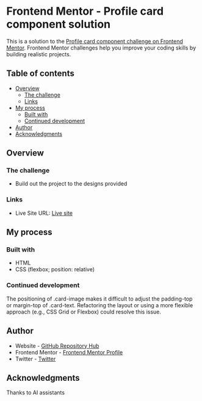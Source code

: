 # Frontend Mentor - Profile card component solution

This is a solution to the [Profile card component challenge on Frontend Mentor](https://www.frontendmentor.io/challenges/profile-card-component-cfArpWshJ). Frontend Mentor challenges help you improve your coding skills by building realistic projects. 

## Table of contents

- [Overview](#overview)
  - [The challenge](#the-challenge)
  - [Links](#links)
- [My process](#my-process)
  - [Built with](#built-with)
  - [Continued development](#continued-development)
- [Author](#author)
- [Acknowledgments](#acknowledgments)

## Overview

### The challenge

- Build out the project to the designs provided

### Links

- Live Site URL: [Live site](https://toxa-dev.github.io/frontendmentor.io-profile-card-component-01)

## My process

### Built with

- HTML
- CSS (flexbox; position: relative)

### Continued development

The positioning of .card-image makes it difficult to adjust the padding-top or margin-top of .card-text. Refactoring the layout or using a more flexible approach (e.g., CSS Grid or Flexbox) could resolve this issue.

## Author

- Website - [GitHub Repository Hub](https://toxa-dev.github.io/)
- Frontend Mentor - [Frontend Mentor Profile](https://www.frontendmentor.io/profile/toxa-dev)
- Twitter - [Twitter](https://www.twitter.com/KnightOfTheCode)

## Acknowledgments

Thanks to AI assistants